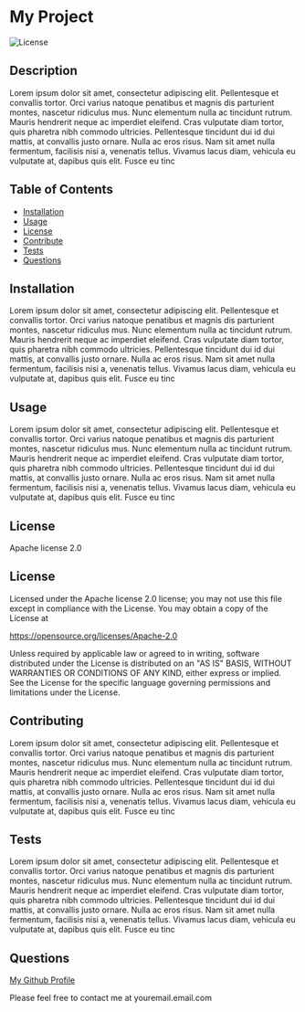 
  # My Project
  ![License](https://img.shields.io/badge/License-Apache_2.0-blue.svg)  
  ## Description
  Lorem ipsum dolor sit amet, consectetur adipiscing elit. Pellentesque et convallis tortor. Orci varius natoque penatibus et magnis dis parturient montes, nascetur ridiculus mus. Nunc elementum nulla ac tincidunt rutrum. Mauris hendrerit neque ac imperdiet eleifend. Cras vulputate diam tortor, quis pharetra nibh commodo ultricies. Pellentesque tincidunt dui id dui mattis, at convallis justo ornare. Nulla ac eros risus. Nam sit amet nulla fermentum, facilisis nisi a, venenatis tellus. Vivamus lacus diam, vehicula eu vulputate at, dapibus quis elit. Fusce eu tinc

  ## Table of Contents
  * [Installation](#installation)
  * [Usage](#usage)
  * [License](#license)
  * [Contribute](#contributing)
  * [Tests](#tests)
  * [Questions](#questions)

  
  ## Installation
  Lorem ipsum dolor sit amet, consectetur adipiscing elit. Pellentesque et convallis tortor. Orci varius natoque penatibus et magnis dis parturient montes, nascetur ridiculus mus. Nunc elementum nulla ac tincidunt rutrum. Mauris hendrerit neque ac imperdiet eleifend. Cras vulputate diam tortor, quis pharetra nibh commodo ultricies. Pellentesque tincidunt dui id dui mattis, at convallis justo ornare. Nulla ac eros risus. Nam sit amet nulla fermentum, facilisis nisi a, venenatis tellus. Vivamus lacus diam, vehicula eu vulputate at, dapibus quis elit. Fusce eu tinc

  ## Usage 
  Lorem ipsum dolor sit amet, consectetur adipiscing elit. Pellentesque et convallis tortor. Orci varius natoque penatibus et magnis dis parturient montes, nascetur ridiculus mus. Nunc elementum nulla ac tincidunt rutrum. Mauris hendrerit neque ac imperdiet eleifend. Cras vulputate diam tortor, quis pharetra nibh commodo ultricies. Pellentesque tincidunt dui id dui mattis, at convallis justo ornare. Nulla ac eros risus. Nam sit amet nulla fermentum, facilisis nisi a, venenatis tellus. Vivamus lacus diam, vehicula eu vulputate at, dapibus quis elit. Fusce eu tinc

  ## License
  Apache license 2.0

  
  ## License

  Licensed under the Apache license 2.0 license;
  you may not use this file except in compliance with the License.
  You may obtain a copy of the License at

  https://opensource.org/licenses/Apache-2.0

  Unless required by applicable law or agreed to in writing, software
  distributed under the License is distributed on an "AS IS" BASIS,
  WITHOUT WARRANTIES OR CONDITIONS OF ANY KIND, either express or implied.
  See the License for the specific language governing permissions and
  limitations under the License.

  ## Contributing
  Lorem ipsum dolor sit amet, consectetur adipiscing elit. Pellentesque et convallis tortor. Orci varius natoque penatibus et magnis dis parturient montes, nascetur ridiculus mus. Nunc elementum nulla ac tincidunt rutrum. Mauris hendrerit neque ac imperdiet eleifend. Cras vulputate diam tortor, quis pharetra nibh commodo ultricies. Pellentesque tincidunt dui id dui mattis, at convallis justo ornare. Nulla ac eros risus. Nam sit amet nulla fermentum, facilisis nisi a, venenatis tellus. Vivamus lacus diam, vehicula eu vulputate at, dapibus quis elit. Fusce eu tinc

  ## Tests
  Lorem ipsum dolor sit amet, consectetur adipiscing elit. Pellentesque et convallis tortor. Orci varius natoque penatibus et magnis dis parturient montes, nascetur ridiculus mus. Nunc elementum nulla ac tincidunt rutrum. Mauris hendrerit neque ac imperdiet eleifend. Cras vulputate diam tortor, quis pharetra nibh commodo ultricies. Pellentesque tincidunt dui id dui mattis, at convallis justo ornare. Nulla ac eros risus. Nam sit amet nulla fermentum, facilisis nisi a, venenatis tellus. Vivamus lacus diam, vehicula eu vulputate at, dapibus quis elit. Fusce eu tinc

  ## Questions
  [My Github Profile](https://github.com/YourUserName)
  
  Please feel free to contact me at youremail.email.com


